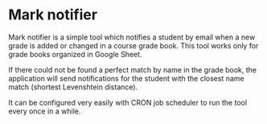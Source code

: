 # Mark notifier

Mark notifier is a simple tool which notifies a student by email when a new grade is added or changed in a course grade book. This tool works only for grade books organized in Google Sheet.

If there could not be found a perfect match by name in the grade book, the application will send notifications for the student with the closest name match (shortest Levenshtein distance).

It can be configured very easily with CRON job scheduler to run the tool every once in a while.
